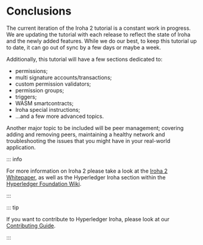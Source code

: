 # Conclusions

The current iteration of the Iroha 2 tutorial is a constant work in progress. We are updating the tutorial with each release to reflect the state of Iroha and the newly added features. While we do our best, to keep this tutorial up to date, it can go out of sync by a few days or maybe a week.

Additionally, this tutorial will have a few sections dedicated to:

- permissions;
- multi signature accounts/transactions;
- custom permission validators;
- permission groups;
- triggers;
- WASM smartcontracts;
- Iroha special instructions;
- ...and a few more advanced topics.

Another major topic to be included will be peer management; covering adding and removing peers, maintaining a healthy network and troubleshooting the issues that you might have in your real-world application.

::: info

For more information on Iroha 2 please take a look at the [Iroha 2 Whitepaper](https://github.com/hyperledger/iroha/blob/2.0.0-pre.1.rc.1/docs/source/iroha_2_whitepaper.md), as well as the Hyperledger Iroha section within the [Hyperledger Foundation Wiki](https://wiki.hyperledger.org/display/iroha).

:::

::: tip

If you want to contribute to Hyperledger Iroha, please look at our [Contributing Guide](https://github.com/hyperledger/iroha/blob/iroha2-dev/CONTRIBUTING.md).

:::
